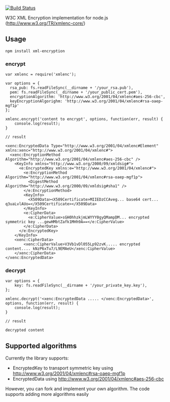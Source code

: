 [![Build Status](https://travis-ci.org/auth0/node-xml-encryption.png)](https://travis-ci.org/auth0/node-xml-encryption)

W3C XML Encryption implementation for node.js (http://www.w3.org/TR/xmlenc-core/)

## Usage

    npm install xml-encryption

### encrypt

    var xmlenc = require('xmlenc');
    
    var options = {
      rsa_pub: fs.readFileSync(__dirname + '/your_rsa.pub'),
      pem: fs.readFileSync(__dirname + '/your_public_cert.pem'),
      encryptionAlgorithm: 'http://www.w3.org/2001/04/xmlenc#aes-256-cbc',
      keyEncryptionAlgorighm: 'http://www.w3.org/2001/04/xmlenc#rsa-oaep-mgf1p'
    };

    xmlenc.encrypt('content to encrypt', options, function(err, result) { 
        console.log(result);
    }

    // result
    
    <xenc:EncryptedData Type="http://www.w3.org/2001/04/xmlenc#Element" xmlns:xenc="http://www.w3.org/2001/04/xmlenc#">
      <xenc:EncryptionMethod Algorithm="http://www.w3.org/2001/04/xmlenc#aes-256-cbc" />
        <KeyInfo xmlns="http://www.w3.org/2000/09/xmldsig#">
          <e:EncryptedKey xmlns:e="http://www.w3.org/2001/04/xmlenc#">
            <e:EncryptionMethod Algorithm="http://www.w3.org/2001/04/xmlenc#rsa-oaep-mgf1p">
              <DigestMethod Algorithm="http://www.w3.org/2000/09/xmldsig#sha1" />
            </e:EncryptionMethod>
            <KeyInfo>
              <X509Data><X509Certificate>MIIEDzCCAveg... base64 cert... q3uaLvlAUo=</X509Certificate></X509Data>
            </KeyInfo>
            <e:CipherData>
              <e:CipherValue>sGH0hhzkjmLWYYY0gyQMampDM... encrypted symmetric key ...gewHMbtZafk1MHh9A==</e:CipherValue>
            </e:CipherData>
          </e:EncryptedKey>
        </KeyInfo>
        <xenc:CipherData>
            <xenc:CipherValue>V3Vb1vDl055Lp92zvK..... encrypted content.... kNzP6xTu7/L9EMAeU</xenc:CipherValue>
        </xenc:CipherData>
    </xenc:EncryptedData>

### decrypt


    var options = {
        key: fs.readFileSync(__dirname + '/your_private_key.key'),
    };

    xmlenc.decrypt('<xenc:EncryptedData ..... </xenc:EncryptedData>', options, function(err, result) { 
        console.log(result);
    }

    // result

    decrypted content

## Supported algorithms

Currently the library supports:

* EncryptedKey to transport symmetric key using http://www.w3.org/2001/04/xmlenc#rsa-oaep-mgf1p
* EncryptedData using http://www.w3.org/2001/04/xmlenc#aes-256-cbc

However, you can fork and implement your own algorithm. The code supports adding more algorithms easily
